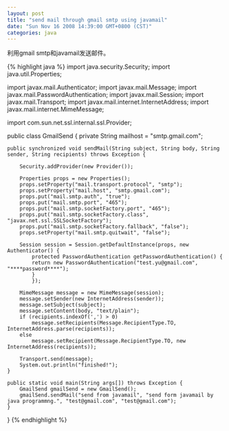 ```yaml
---
layout: post
title: "send mail through gmail smtp using javamail"
date: "Sun Nov 16 2008 14:39:00 GMT+0800 (CST)"
categories: java
---
```


利用gmail smtp和javamail发送邮件。

{% highlight java %}
import java.security.Security;
import java.util.Properties;

import javax.mail.Authenticator;
import javax.mail.Message;
import javax.mail.PasswordAuthentication;
import javax.mail.Session;
import javax.mail.Transport;
import javax.mail.internet.InternetAddress;
import javax.mail.internet.MimeMessage;

import com.sun.net.ssl.internal.ssl.Provider;

public class GmailSend {
    private String mailhost = "smtp.gmail.com";

    public synchronized void sendMail(String subject, String body, String sender, String recipients) throws Exception {

        Security.addProvider(new Provider());

        Properties props = new Properties();
        props.setProperty("mail.transport.protocol", "smtp");
        props.setProperty("mail.host", "smtp.gmail.com");
        props.put("mail.smtp.auth", "true");
        props.put("mail.smtp.port", "465");
        props.put("mail.smtp.socketFactory.port", "465");
        props.put("mail.smtp.socketFactory.class", "javax.net.ssl.SSLSocketFactory");
        props.put("mail.smtp.socketFactory.fallback", "false");
        props.setProperty("mail.smtp.quitwait", "false");

        Session session = Session.getDefaultInstance(props, new Authenticator() {
            protected PasswordAuthentication getPasswordAuthentication() {
            return new PasswordAuthentication("test.yu@gmail.com", "****password****");
            }
            });

        MimeMessage message = new MimeMessage(session);
        message.setSender(new InternetAddress(sender));
        message.setSubject(subject);
        message.setContent(body, "text/plain");
        if (recipients.indexOf(',') > 0)
            message.setRecipients(Message.RecipientType.TO, InternetAddress.parse(recipients));
        else
            message.setRecipient(Message.RecipientType.TO, new InternetAddress(recipients));

        Transport.send(message);
        System.out.println("finished!");
    }

    public static void main(String args[]) throws Exception {
        GmailSend gmailSend = new GmailSend();
        gmailSend.sendMail("send from javamail", "send form javamail by java programmng.", "test@gmail.com", "test@gmail.com");
    }

}
{% endhighlight %}
